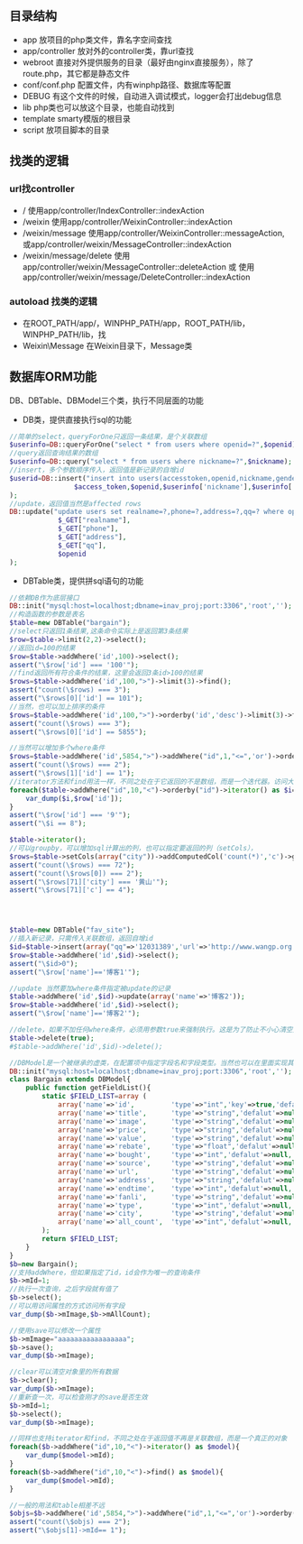 ## 目录结构 ##
* app 放项目的php类文件，靠名字空间查找
* app/controller 放对外的controller类，靠url查找
* webroot 直接对外提供服务的目录（最好由nginx直接服务），除了route.php，其它都是静态文件
* conf/conf.php 配置文件，内有winphp路径、数据库等配置
* DEBUG 有这个文件的时候，自动进入调试模式，logger会打出debug信息
* lib php类也可以放这个目录，也能自动找到
* template smarty模版的根目录
* script 放项目脚本的目录


## 找类的逻辑 ##

### url找controller ###
* / 使用app/controller/IndexController::indexAction
* /weixin 使用app/controller/WeixinController::indexAction
* /weixin/message 使用app/controller/WeixinController::messageAction, 或app/controller/weixin/MessageController::indexAction
* /weixin/message/delete 使用app/controller/weixin/MessageController::deleteAction 或 使用app/controller/weixin/message/DeleteController::indexAction


### autoload 找类的逻辑 ###
* 在ROOT_PATH/app/，WINPHP_PATH/app，ROOT_PATH/lib，WINPHP_PATH/lib，找
* Weixin\Message 在Weixin目录下，Message类


## 数据库ORM功能 ##
DB、DBTable、DBModel三个类，执行不同层面的功能
* DB类，提供直接执行sql的功能
```php
//简单的select，queryForOne只返回一条结果，是个关联数组
$userinfo=DB::queryForOne("select * from users where openid=?",$openid);
//query返回查询结果的数组
$userinfo=DB::query("select * from users where nickname=?",$nickname);
//insert，多个参数顺序传入，返回值是新记录的自增id
$userid=DB::insert("insert into users(accesstoken,openid,nickname,gender,figure_url) values(?,?,?,?,?)",
                $access_token,$openid,$userinfo['nickname'],$userinfo['gender'],$userinfo['figure_url']
);
//update，返回值当然是affected rows
DB::update("update users set realname=?,phone=?,address=?,qq=? where openid=?",
            $_GET["realname"],
            $_GET["phone"],
            $_GET["address"],
            $_GET["qq"],
            $openid
);
```


* DBTable类，提供拼sql语句的功能
```php
//依赖DB作为底层接口
DB::init("mysql:host=localhost;dbname=inav_proj;port:3306",'root','');
//构造函数的参数是表名
$table=new DBTable("bargain");
//select只返回1条结果,这条命令实际上是返回第3条结果
$row=$table->limit(2,2)->select();
//返回id=100的结果
$row=$table->addWhere('id',100)->select();
assert("\$row['id'] === '100'");
//find返回所有符合条件的结果，这里会返回3条id>100的结果
$rows=$table->addWhere('id',100,">")->limit(3)->find();
assert("count(\$rows) === 3");
assert("\$rows[0]['id'] == 101");
//当然，也可以加上排序的条件
$rows=$table->addWhere('id',100,">")->orderby('id','desc')->limit(3)->find();
assert("count(\$rows) === 3");
assert("\$rows[0]['id'] == 5855");

//当然可以增加多个where条件
$rows=$table->addWhere('id',5854,">")->addWhere("id",1,"<=",'or')->orderby('id','desc')->find();
assert("count(\$rows) === 2");
assert("\$rows[1]['id'] == 1");
//iterator方法和find用法一样，不同之处在于它返回的不是数组，而是一个迭代器。访问大量结果的时候，用迭代器遍历可以节省内存
foreach($table->addWhere("id",10,"<")->orderby("id")->iterator() as $i=>$row){
    var_dump($i,$row['id']);
}
assert("\$row['id'] === '9'");
assert("\$i == 8");

$table->iterator();
//可以groupby，可以增加sql计算出的列，也可以指定要返回的列（setCols），
$rows=$table->setCols(array("city"))->addComputedCol('count(*)','c')->groupby('city')->orderby("city")->find();
assert("count(\$rows) === 72");
assert("count(\$rows[0]) === 2");
assert("\$rows[71]['city'] === '黄山'");
assert("\$rows[71]['c'] == 4");




$table=new DBTable("fav_site");
//插入新记录，只需传入关联数组，返回自增id
$id=$table->insert(array("qq"=>'12031389','url'=>'http://www.wangp.org','name'=>'博客1'));
$row=$table->addWhere('id',$id)->select();
assert("\$id>0");
assert("\$row['name']=='博客1'");

//update 当然要加where条件指定被update的记录
$table->addWhere('id',$id)->update(array('name'=>'博客2'));
$row=$table->addWhere('id',$id)->select();
assert("\$row['name']=='博客2'");

//delete，如果不加任何where条件，必须用参数true来强制执行。这是为了防止不小心清空整个表
$table->delete(true);
#$table->addWhere('id',$id)->delete();


```

```php
//DBModel是一个被继承的虚类，在配置项中指定字段名和字段类型。当然也可以在里面实现其他行为
DB::init("mysql:host=localhost;dbname=inav_proj;port:3306",'root','');
class Bargain extends DBModel{
    public function getFieldList(){
        static $FIELD_LIST=array (
            array('name'=>'id',         'type'=>"int",'key'=>true,'defalut'=>null,'null'=>false,),
            array('name'=>'title',      'type'=>"string",'defalut'=>null,'null'=>false,),
            array('name'=>'image',      'type'=>"string",'defalut'=>null,'null'=>false,),
            array('name'=>'price',      'type'=>"string",'defalut'=>null,'null'=>false,),
            array('name'=>'value',      'type'=>"string",'defalut'=>null,'null'=>false,),
            array('name'=>'rebate',     'type'=>"float",'defalut'=>null,'null'=>false,),
            array('name'=>'bought',     'type'=>"int",'defalut'=>null,'null'=>false,),
            array('name'=>'source',     'type'=>"string",'defalut'=>null,'null'=>false,),
            array('name'=>'url',        'type'=>"string",'defalut'=>null,'null'=>false,),
            array('name'=>'address',    'type'=>"string",'defalut'=>null,'null'=>false,),
            array('name'=>'endtime',    'type'=>"int",'defalut'=>null,'null'=>false,),
            array('name'=>'fanli',      'type'=>"string",'defalut'=>null,'null'=>false,),
            array('name'=>'type',       'type'=>"int",'defalut'=>null,'null'=>false,),
            array('name'=>'city',       'type'=>"string",'defalut'=>null,'null'=>false,),
            array('name'=>'all_count',  'type'=>"int",'defalut'=>null,'null'=>false,),
        );  
        return $FIELD_LIST;
    }   
}
$b=new Bargain();
//支持addWhere，但如果指定了id，id会作为唯一的查询条件
$b->mId=1;
//执行一次查询，之后字段就有值了
$b->select();
//可以用访问属性的方式访问所有字段
var_dump($b->mImage,$b->mAllCount);

//使用save可以修改一个属性
$b->mImage="aaaaaaaaaaaaaaaaa";
$b->save();
var_dump($b->mImage);

//clear可以清空对象里的所有数据
$b->clear();
var_dump($b->mImage);
//重新查一次，可以检查刚才的save是否生效
$b->mId=1;
$b->select();
var_dump($b->mImage);

//同样也支持iterator和find，不同之处在于返回值不再是关联数组，而是一个真正的对象
foreach($b->addWhere("id",10,"<")->iterator() as $model){
    var_dump($model->mId);
}
foreach($b->addWhere("id",10,"<")->find() as $model){
    var_dump($model->mId);
}

//一般的用法和table相差不远
$objs=$b->addWhere('id',5854,">")->addWhere("id",1,"<=",'or')->orderby('id','desc')->find();
assert("count(\$objs) === 2");
assert("\$objs[1]->mId== 1");

```
